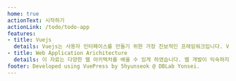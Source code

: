 ```yaml
---
home: true
actionText: 시작하기
actionLink: /todo/todo-app
features:
- title: Vuejs
  details: Vuejs는 사용자 인터페이스를 만들기 위한 가장 진보적인 프레임워크입니다. Vue를 이용하여 진행중인 프로젝트의 다양한 유저 인터페이스를 가장 빠르게 그리고 가장 완벽하게 지원할 수 있습니다. 특히 Vue와 그를 지원하는 다양한 라이브러리를 다루는 법을 배움으로써 정교한 SPA(Single Page Application, 단일 페이지 응용프로그램)을 간단하게 구현할 수 있습니다.
- title: Web Application Arichitecture
  details: 이 자료는 다양한 웹 아키텍처를 배울 수 있게 하였습니다. 웹 개발이 익숙하지 않은 학생들로 하여금 주요 아키텍처 개념을 익힐 수 있도록 합니다. (MVVM Model, REST, Ajax..)
footer: Developed using VuePress by 5hyunseok @ DBLab Yonsei.
---
```

